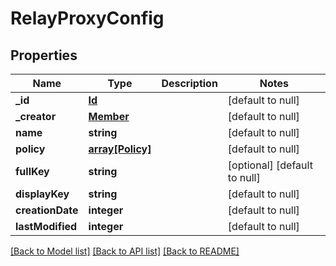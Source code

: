 # RelayProxyConfig

## Properties
Name | Type | Description | Notes
------------ | ------------- | ------------- | -------------
**_id** | [**Id**](Id.md) |  | [default to null]
**_creator** | [**Member**](Member.md) |  | [default to null]
**name** | **string** |  | [default to null]
**policy** | [**array[Policy]**](Policy.md) |  | [default to null]
**fullKey** | **string** |  | [optional] [default to null]
**displayKey** | **string** |  | [default to null]
**creationDate** | **integer** |  | [default to null]
**lastModified** | **integer** |  | [default to null]

[[Back to Model list]](../README.md#documentation-for-models) [[Back to API list]](../README.md#documentation-for-api-endpoints) [[Back to README]](../README.md)


